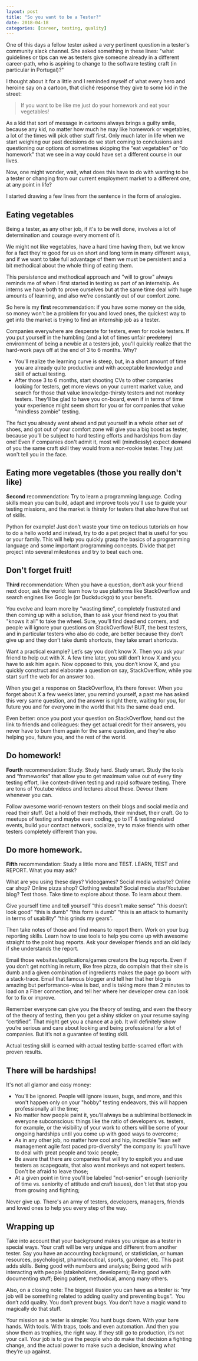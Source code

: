```yaml
---
layout: post
title: "So you want to be a Tester?"
date: 2018-04-18
categories: [career, testing, quality]
---
```


One of this days a fellow tester asked a very pertinent question in a tester's community slack channel.
She asked something in these lines: "what guidelines or tips can we as testers give someone already in a different career-path, who is aspiring to change to the software testing craft (in particular in Portugal)?"

I thought about it for a little and I reminded myself of what every hero and heroine say on a cartoon, that cliché response they give to some kid in the street:

> If you want to be like me just do your homework and eat your vegetables!

As a kid that sort of message in cartoons always brings a guilty smile, because any kid, no matter how much he may like homework or vegetables, a lot of the times will pick other stuff first. Only much later in life when we start weighing our past decisions do we start coming to conclusions and questioning our options of sometimes skipping the "eat vegetables" or "do homework" that we see in a way could have set a different course in our lives.

Now, one might wonder, wait, what does this have to do with wanting to be a tester or changing from our current employment market to a different one, at any point in life?

I started drawing a few lines from the sentence in the form of analogies.

## Eating vegetables

Being a tester, as any other job, if it's to be well done, involves a lot of determination and courage every moment of it.

We might not like vegetables, have a hard time having them, but we know for a fact they're good for us on short and long term in many different ways, and if we want to take full advantage of them we must be persistent and a bit methodical about the whole thing of eating them.

This persistence and methodical approach and "will to grow" always reminds me of when I first started in testing as part of an internship. As interns we have both to prove ourselves but at the same time deal with huge amounts of learning, and also we're constantly out of our comfort zone.

So here is my __first__ recommendation: if you have some money on the side, so money won't be a problem for you and loved ones, the quickest way to get into the market is trying to find an internship job as a tester.

Companies everywhere are desperate for testers, even for rookie testers. If you put yourself in the humbling (and a lot of times unfair ~~predatory~~) environment of being a newbie at a testers job, you'll quickly realize that the hard-work pays off at the end of 3 to 6 months. Why?

- You'll realize the learning curve is steep, but, in a short amount of time you are already quite productive and with acceptable knowledge and skill of actual testing.
- After those 3 to 6 months, start shooting CVs to other companies looking for testers, get more views on your current market value, and search for those that value knowledge-thirsty testers and not monkey testers. They'll be glad to have you on-board, even if in terms of time your experience might seem short for you or for companies that value "mindless zombie" testing.

The fact you already went ahead and put yourself in a whole other set of shoes, and got out of your comfort zone will give you a big boost as tester, because you'll be subject to hard testing efforts and hardships from day one! Even if companies don't admit it, most will (mindlessly) expect ~~demand~~ of you the same craft skill they would from a non-rookie tester. They just won't tell you in the face.

## Eating more vegetables (those you really don't like)

__Second__ recommendation: Try to learn a programming language. Coding skills mean you can build, adapt and improve tools you'll use to guide your testing missions, and the market is thirsty for testers that also have that set of skills.

Python for example! Just don’t waste your time on tedious tutorials on how to do a hello world and instead, try to do a pet project that is useful for you or your family. This will help you quickly grasp the basics of a programming language and some important programming concepts. Divide that pet project into several milestones and try to beat each one.

## Don't forget fruit!

__Third__ recommendation: When you have a question, don’t ask your friend next door, ask the world: learn how to use platforms like StackOverflow and search engines like Google (or Duckduckgo) to your benefit.

You evolve and learn more by “wasting time”, completely frustrated and then coming up with a solution, than to ask your friend next to you that "knows it all" to take the wheel. Sure, you’ll find dead end corners, and people will ignore your questions on StackOverflow! BUT, the best testers, and in particular testers who also do code, are better because they don’t give up and they don’t take dumb shortcuts, they take smart shortcuts.

Want a practical example? Let’s say you don’t know X. Then you ask your friend to help out with X. A few time later, you still don’t know X and you have to ask him again. Now opposed to this, you don’t know X, and you quickly construct and elaborate a question on say, StackOverflow, while you start surf the web for an answer too.

When you get a response on StackOverflow, it’s there forever. When you forget about X a few weeks later, you remind yourself, a past me has asked this very same question, and the answer is right there, waiting for you, for future you and for everyone in the world that hits the same dead end.

Even better: once you post your question on StackOverflow, hand out the link to friends and colleagues: they get actual credit for their answers, you never have to bum them again for the same question, and they’re also helping you, future you, and the rest of the world.

## Do homework!

__Fourth__ recommendation: Study. Study hard. Study smart. Study the tools and “frameworks” that allow you to get maximum value out of every tiny testing effort, like context-driven testing and rapid software testing. There are tons of Youtube videos and lectures about these. Devour them whenever you can.

Follow awesome world-renown testers on their blogs and social media and read their stuff. Get a hold of their methods, their mindset, their craft. Go to meetups of testing and maybe even coding, go to IT & testing related events, build your contact network, socialize, try to make friends with other testers completely different than you.

## Do more homework.

__Fifth__ recommendation: Study a little more and TEST. LEARN, TEST and REPORT. What you may ask?

What are you using these days? Videogames? Social media website? Online car shop? Online pizza shop? Clothing website? Social media star/Youtuber blog? Test those. Take time to explore about those. To learn about them.

Give yourself time and tell yourself “this doesn’t make sense” “this doesn’t look good” “this is dumb" “this form is dumb” “this is an attack to humanity in terms of usability” “this grinds my gears”.

Then take notes of those and find means to report them. Work on your bug reporting skills. Learn how to use tools to help you come up with awesome straight to the point bug reports. Ask your developer friends and an old lady if she understands the report.

Email those websites/applications/games creators the bug reports. Even if you don’t get nothing in return, like free pizza, do complain that their site is dumb and a given combination of ingredients makes the page go boom with a stack-trace. Email that famous blogger and tell her that her blog is amazing but performance-wise is bad, and is taking more than 2 minutes to load on a Fiber connection, and tell her where her developer crew can look for to fix or improve.

Remember everyone can give you the theory of testing, and even the theory of the theory of testing, then you get a shiny sticker on your resume saying “certified”.
That might get you a chance at a job. It will definitely show you’re serious and care about looking and being professional for a lot of companies. But it’s not a guarantee of testing skill.

Actual testing skill is earned with actual testing battle-scarred effort with proven results.

## There will be hardships!

It's not all glamor and easy money:

- You'll be ignored. People will ignore issues, bugs, and more, and this won't happen only on your "hobby" testing endeavors, this will happen professionally all the time;
- No matter how people paint it, you'll always be a subliminal bottleneck in everyone subconscious: things like the ratio of developers vs. testers, for example, or the visibility of your work to others will be some of your ongoing hardships until you come up with good ways to overcome;
- As in any other job, no matter how cool and hip, incredible "lean self management agile fast paced pro-diversity" the company is: you'll have to deal with great people and toxic people;
- Be aware that there are companies that will try to exploit you and use testers as scapegoats, that also want monkeys and not expert testers. Don't be afraid to leave those;
- At a given point in time you'll be labeled "not-senior" enough (seniority of time vs. seniority of attitude and craft issues), don't let that stop you from growing and fighting;

Never give up. There's an army of testers, developers, managers, friends and loved ones to help you every step of the way.

## Wrapping up

Take into account that your background makes you unique as a tester in special ways. Your craft will be very unique and different from another tester. Say you have an accounting background, or statistician, or human resources, psychologist, pharmaceutical, sports, gardener, etc. This past adds skills. Being good with numbers and analysis; Being good with interacting with people (stakeholders, developers); Being good with documenting stuff; Being patient, methodical, among many others.

Also, on a closing note: The biggest illusion you can have as a tester is: “my job will be something related to adding quality and preventing bugs”.  You don’t add quality. You don’t prevent bugs. You don’t have a magic wand to magically do that stuff.

Your mission as a tester is simple: You hunt bugs down. With your bare hands. With tools. With traps, tools and even automation. And then you show them as trophies, the right way. If they still go to production, it’s not your call. Your job is to give the people who do make that decision a fighting change, and the actual power to make such a decision, knowing what they’re up against.
